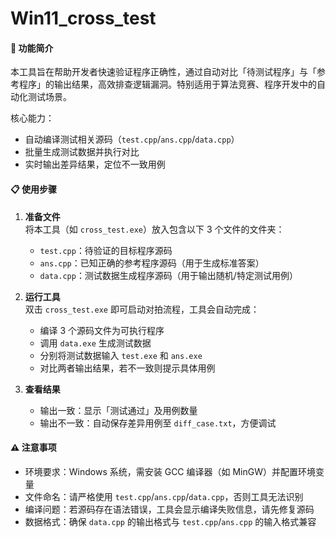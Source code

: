 # Win11_cross_test

#### 📌 功能简介
本工具旨在帮助开发者快速验证程序正确性，通过自动对比「待测试程序」与「参考程序」的输出结果，高效排查逻辑漏洞。特别适用于算法竞赛、程序开发中的自动化测试场景。

核心能力：
- 自动编译测试相关源码（`test.cpp`/`ans.cpp`/`data.cpp`）
- 批量生成测试数据并执行对比
- 实时输出差异结果，定位不一致用例


#### 📋 使用步骤
1. **准备文件**  
   将本工具（如 `cross_test.exe`）放入包含以下 3 个文件的文件夹：
   - `test.cpp`：待验证的目标程序源码
   - `ans.cpp`：已知正确的参考程序源码（用于生成标准答案）
   - `data.cpp`：测试数据生成程序源码（用于输出随机/特定测试用例）

2. **运行工具**  
   双击 `cross_test.exe` 即可启动对拍流程，工具会自动完成：
   - 编译 3 个源码文件为可执行程序
   - 调用 `data.exe` 生成测试数据
   - 分别将测试数据输入 `test.exe` 和 `ans.exe`
   - 对比两者输出结果，若不一致则提示具体用例

3. **查看结果**  
   - 输出一致：显示「测试通过」及用例数量
   - 输出不一致：自动保存差异用例至 `diff_case.txt`，方便调试


#### ⚠️ 注意事项
- 环境要求：Windows 系统，需安装 GCC 编译器（如 MinGW）并配置环境变量
- 文件命名：请严格使用 `test.cpp`/`ans.cpp`/`data.cpp`，否则工具无法识别
- 编译问题：若源码存在语法错误，工具会显示编译失败信息，请先修复源码
- 数据格式：确保 `data.cpp` 的输出格式与 `test.cpp`/`ans.cpp` 的输入格式兼容
